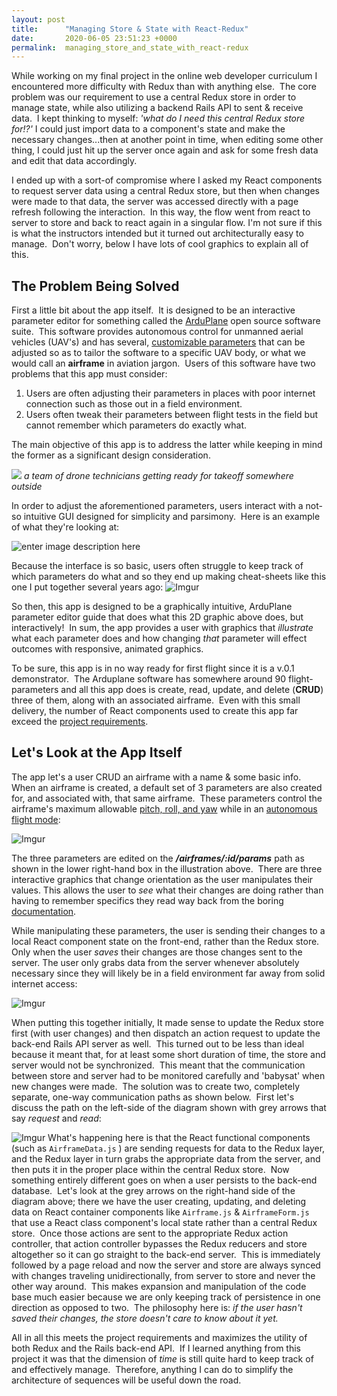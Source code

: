 ```yaml
---
layout: post
title:      "Managing Store & State with React-Redux"
date:       2020-06-05 23:51:23 +0000
permalink:  managing_store_and_state_with_react-redux
---
```


While working on my final project in the online web developer curriculum I encountered more difficulty with Redux than with anything else.&nbsp;  The core problem was our requirement to use a central Redux store in order to manage state, while also utilizing a backend Rails API to sent & receive data.&nbsp;  I kept thinking to myself: *'what do I need this central Redux store for!?'*   I could just import data to a component's state and make the necessary changes...then at another point in time, when editing some other thing, I could just hit up the server  once again and ask for some fresh data and edit that data accordingly.

<p>

I ended up with a sort-of compromise where I asked my React components to request server data using a central Redux store, but then when changes were made to that data, the server was accessed directly with a page refresh following the interaction.&nbsp;  In this way, the flow went from react to server to store and back to react again in a singular flow.  I'm not sure if this is what the instructors intended but it turned out architecturally easy to manage.&nbsp;  Don't worry, below I have lots of cool graphics to explain all of this.

## The Problem Being Solved

First a little bit about the app itself.&nbsp; It is designed to be an interactive parameter editor for something called the [ArduPlane](https://ardupilot.org/plane/) open source software suite.&nbsp; This software provides autonomous control for unmanned aerial vehicles (UAV's) and has several, [customizable parameters](https://ardupilot.org/plane/docs/parameters.html) that can be adjusted so as to tailor the software to a specific UAV body, or what we would call an **airframe** in aviation jargon.&nbsp;  Users of this software have two problems that this app must consider:

 1. Users are often adjusting their parameters in places with poor internet connection such as those out in a field environment.  
 2. Users often tweak their parameters between flight tests in the field but cannot remember which parameters do exactly what.

The main objective of this app is to address the latter while keeping in mind the former as a significant design consideration.

![](https://ardupilot.org/application/files/8714/8419/9139/2048x1536-1.jpg)
*a team of drone technicians getting ready for takeoff somewhere outside*
<p>

In order to adjust the aforementioned parameters, users interact with a not-so intuitive GUI designed for simplicity and parsimony.&nbsp;  Here is an example of what they're looking at:

![enter image description here](https://ardupilot.org/plane/_images/missPlannTuningTECS.png)

Because the interface is so basic, users often struggle to keep track of which parameters do what and so they end up making cheat-sheets like this one I put together several years ago:
![Imgur](https://i.imgur.com/yzeb0vr.png)

So then, this app is designed to be a graphically intuitive, ArduPlane parameter editor guide that does what this 2D graphic above does, but interactively!&nbsp;  In sum, the app provides a user with graphics that *illustrate* what each parameter does and how changing *that* parameter will effect outcomes with responsive, animated graphics.

<p>

To be sure, this app is in no way ready for first flight since it is a v.0.1 demonstrator.&nbsp;  The Arduplane software has somewhere around 90 flight-parameters and all this app does is create, read, update, and delete (**CRUD**) three of them, along with an associated airframe.&nbsp;  Even with this small delivery, the number of React components used to create this app far exceed the [project requirements](https://learn.co/tracks/full-stack-web-development-v8/module-17-redux/section-5-redux-final-project/react-redux-portfolio-project).&nbsp;

## Let's Look at the App Itself
The app let's a user CRUD an airframe with a name & some basic info.&nbsp;  When an airframe is created, a default set of 3 parameters are also created for, and associated with,  that same airframe.&nbsp;  These parameters control the airframe's maximum allowable [pitch, roll, and yaw](https://en.wikipedia.org/wiki/Aircraft_principal_axes) while in an [autonomous flight mode](https://ardupilot.org/plane/docs/flight-modes.html):&nbsp; 

![Imgur](https://i.imgur.com/FtbLpaB.jpg)

The three parameters are edited on the ***/airframes/:id/params***  path as shown in the lower right-hand box in the illustration above.&nbsp;  There are three interactive graphics that change orientation as the user manipulates their values.  This allows the user to *see* what their changes are doing rather than having to remember specifics they read way back from the boring [documentation](https://ardupilot.org/plane/docs/parameters.html).&nbsp;
<p>

While manipulating these parameters, the user is sending their changes to a local React component state on the front-end, rather than the Redux store.  Only when the user *saves* their changes are those changes sent to the server.  The user only grabs data from the server whenever absolutely necessary since they will likely be in a field environment far away from solid internet access:&nbsp; 


![Imgur](https://i.imgur.com/CQg659p.jpg)

When putting this together initially, It made sense to update the Redux store first (with user changes) and then dispatch an action request to update the back-end Rails API server as well.&nbsp;  This turned out to be less than ideal because it meant that, for at least some short duration of time, the store and server would not be synchronized.&nbsp;  This meant that the communication between store and server had to be monitored carefully and 'babysat' when new changes were made.&nbsp;  The solution was to create two, completely separate, one-way communication paths as shown below.&nbsp;  First let's discuss the path on the left-side of the diagram shown with grey arrows that say *request* and *read*:


![Imgur](https://i.imgur.com/OOAT9L4.jpg)
What's happening here is that the React functional components (such as `AirframeData.js` ) are sending requests for data to the Redux layer, and the Redux layer in turn grabs the appropriate data from the server, and then puts it in the proper place within the central Redux store.&nbsp;  Now something entirely different goes on when a user persists to the back-end database.&nbsp;  Let's look at the grey arrows on the right-hand side of the diagram above; there we have the user creating, updating, and deleting data on React container components like `Airframe.js` & `AirframeForm.js` that use a React class component's local state rather than a central Redux store.&nbsp; Once those actions are sent to the appropriate Redux action controller, that action controller bypasses the Redux reducers and store altogether so it can go straight to the back-end server.&nbsp;  This is immediately followed by a page reload and now the server and store are always synced with changes traveling unidirectionally, from server to store and never the other way around.&nbsp;  This makes expansion and manipulation of the code base much easier because we are only keeping track of persistence in one direction as opposed to two.&nbsp;  The philosophy here is: *if the user hasn't saved their changes, the store doesn't care to know about it yet.*

<p>

All in all this meets the project requirements and maximizes the utility of both Redux and the Rails back-end API.&nbsp;  If I learned anything from this project it was that the dimension of *time* is still quite hard to keep track of and effectively manage.&nbsp;  Therefore, anything I can do to simplify the architecture of sequences will be useful down the road.
